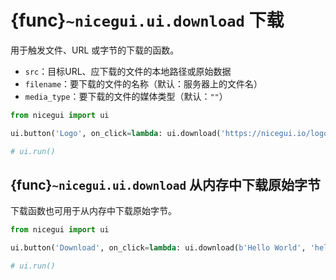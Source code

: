 # {func}`~nicegui.ui.download` 下载

用于触发文件、URL 或字节的下载的函数。

- `src`：目标URL、应下载的文件的本地路径或原始数据
- `filename`：要下载的文件的名称（默认：服务器上的文件名）
- `media_type`：要下载的文件的媒体类型（默认：`""`）

```python
from nicegui import ui

ui.button('Logo', on_click=lambda: ui.download('https://nicegui.io/logo.png'))

# ui.run()
```

## {func}`~nicegui.ui.download` 从内存中下载原始字节

下载函数也可用于从内存中下载原始字节。

```python
from nicegui import ui

ui.button('Download', on_click=lambda: ui.download(b'Hello World', 'hello.txt'))

# ui.run()
```
